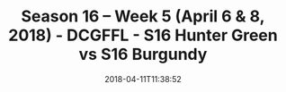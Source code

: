 ---
title: Season 16 – Week 5 (April 6 & 8, 2018) - DCGFFL - S16 Hunter Green vs S16 Burgundy
teams-score:
- team: _teams/s16-forest.md
  score: 20
- team: _teams/s16-burgundy.md
  score: 32
mvp: Will Lipovsky, Brian Hotchkiss
game-ball: Darwin Pham, Tony Smith
sportsperson: Matt, Dan Honberg
season: 16
week: 5
date: '2018-04-11T11:38:52'
pageid: season-16-week-5-april-6-8-2018-6350-vs-6347
---